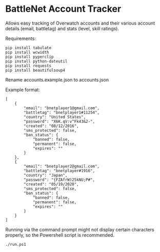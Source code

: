 # BattleNet Account Tracker

Allows easy tracking of Overwatch accounts and their various account details (email, battletag) and stats (level, skill ratings).


Requirements:

```
pip install tabulate
pip install wcwidth
pip install pyperclip
pip install python-dateutil
pip install requests
pip install beautifulsoup4
```

Rename accounts.example.json to accounts.json

Example format:

    [
        {
            "email": "bnetplayer1@gmail.com",
            "battletag": "bnetplayer1#11254",
            "country": "United States",
            "password": "X6K.qV:v^Fk43&2-",
            "created": "08/12/2016",
            "sms_protected": false,
            "ban_status": {
                "banned": false,
                "permanent": false,
                "expires": ""
            }
        },
        {
            "email": "bnetplayer2@gmail.com",
            "battletag": "bnetplayer#1916",
            "country": "Japan",
            "password": "{FZAfrW)25kNU;P#",
            "created": "05/19/2020",
            "sms_protected": false,
            "ban_status": {
                "banned": false,
                "permanent": false,
                "expires": ""
            }
        }
    ]

Running via the command prompt might not display certain characters properly, so the Powershell script is recommended.

```
./run.ps1
```